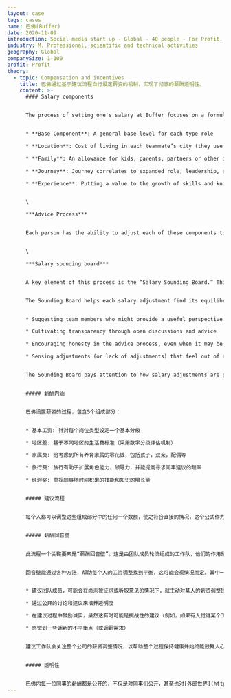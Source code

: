 ```yaml
---
layout: case
tags: cases
name: 巴佛(Buffer)
date: 2020-11-09
introduction: Social media start up - Global - 40 people - For Profit.
industry: M. Professional, scientific and technical activities
geography: Global
companySize: 1-100
profit: Profit
theory:
  - topic: Compensation and incentives
    title: 巴佛通过基于建议流程自行设定薪资的机制，实现了彻底的薪酬透明性。
    content: >-
      #### Salary components


      The process of setting one's salary at Buffer focuses on a formula with 5 components:


      * **Base Component**: A general base level for each type role

      * **Location**: Cost of living in each teammate’s city (they use Numbeo to help with this)

      * **Family**: An allowance for kids, parents, partners or other dependents

      * **Journey**: Journey correlates to expanded role, leadership, and how often the teammate is sought out for advice

      * **Experience**: Putting a value to the growth of skills and knowledge that teammates accrue over time


      \

      ***Advice Process***


      Each person has the ability to adjust each of these components to what feels fair for their case, using the formula as a general guideline. For example, for the location component, if you're in a C bracket but are traveling for several months through quite a few B cities, you might decide to go somewhere in between those two.


      \

      ***Salary sounding board***


      A key element of this process is the “Salary Sounding Board.” This is a rotating group of team members whose role is to assist in finding an equilibrium for salary adjustments from a position of higher perspective.


      The Sounding Board helps each salary adjustment find its equilibrium through various methods, which could change depending on the situation. Some approaches could include:


      * Suggesting team members who might provide a useful perspective on a salary adjustment and who might not have been sought for advice or been heard yet

      * Cultivating transparency through open discussions and advice

      * Encouraging honesty in the advice process, even when it may be challenging (for example, if someone feels that a salary adjustment is too high)

      * Sensing adjustments (or lack of adjustments) that feel out of equilibrium


      The Sounding Board pays attention to how salary adjustments are proceeding across the entire company, to help the process stay healthy and encouraging while also balancing all perspectives and the overall financial wellbeing of Buffer.


      ##### 薪酬内涵


      巴佛设置薪资的过程，包含5个组成部分：


      * 基本工资: 针对每个岗位类型设定一个基本分级

      * 地区差: 基于不同地区的生活费标准（采用数字分级评估机制）

      * 家属费: 给考虑到所有养育家属的零花钱，包括孩子，双亲，配偶等

      * 旅行费: 旅行有助于扩展角色能力、领导力，并能提高寻求同事建议的频率

      * 经验奖: 重视同事随时间积累的技能和知识的增长量


      ##### 建议流程


      每个人都可以调整这些组成部分中的任何一个数额，使之符合直接的情况，这个公式作为一般准则来参考。例如，对于地区差价组件，如果您居住在C类地区，但要在相当多的B类城市旅行几个月，那么就可能会决定采用这两个城市之间的某个数额。


      ##### 薪酬回音壁


      此流程一个关键要素是“薪酬回音壁”。这是由团队成员轮流组成的工作队，他们的作用是从更高的视角协助采用找到自己薪资调整的平衡点。


      回音壁能通过各种方法，帮助每个人的工资调整找到平衡，这可能会视情况而定。其中一些方法包括：


      * 建议团队成员，可能会在尚未被征求或听取意见的情况下，就主动对某人的薪资调整提供有用的观点

      * 通过公开的讨论和建议来培养透明度

      * 在建议过程中鼓励诚实，虽然这有时可能是挑战性的建议（例如，如果有人觉得某个工资调整涨幅太高）

      * 感觉到一些调新的不平衡点（或调薪需求）


      建议工作队会关注整个公司的薪资调整情况，以帮助整个过程保持健康并始终能鼓舞人心，并寻求在所有看法之间的平衡，以及与公司整体财务状况之间的平衡。


      ##### 透明性


      巴佛内每一位同事的薪酬都是公开的，不仅是对同事们公开，甚至也对[外部世界](https://buffer.com/transparency) ^\[Courtney Seiter, colleague at Buffer, May 2015]
---
```

